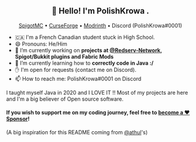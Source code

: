 <h2 align="center">👋 Hello! I'm PolishKrowa .</h2>
<p align="center">
  <a href="https://www.spigotmc.org/resources/authors/polishkrowa.316048/">SpigotMC</a> •
  <a href="https://www.curseforge.com/members/polishkrowa/projects">CurseForge</a> •
  <a href="https://modrinth.com/user/Mrredstone5230">Modrinth</a> •
  <a>Discord (PolishKrowa#0001)</a>
</p>

- 🇨🇦 I'm a French Canadian student stuck in High School.
- 😄 Pronouns: He/Him
- 🔭 I’m currently working on **projects at [@Redserv-Network](https://github.com/redserv-network), Spigot/Bukkit plugins and Fabric Mods**
- 🌱 I’m currently learning how to **correctly code in Java :/**
- ✋ I'm open for requests (contact me on Discord).
- 📫 How to reach me: PolishKrowa#0001 on Discord


 I taught myself Java in 2020 and I LOVE IT !! Most of my projects are here and I'm a big believer of Open source software.
 
 #### If you wish to support me on my coding journey, feel free to [become a ❤️ Sponsor](https://github.com/sponsors/Mrredstone5230)!

(A big inspiration for this README coming from [@athul](https://github.com/athul)'s)
<!--
**Mrredstone5230/Mrredstone5230** is a ✨ _special_ ✨ repository because its `README.md` (this file) appears on your GitHub profile.

Here are some ideas to get you started:

- 🔭 I’m currently working on ...
- 🌱 I’m currently learning ...
- 👯 I’m looking to collaborate on ...
- 🤔 I’m looking for help with ...
- 💬 Ask me about ...
- 📫 How to reach me: ...
- 😄 Pronouns: ...
- ⚡ Fun fact: ...
-->
